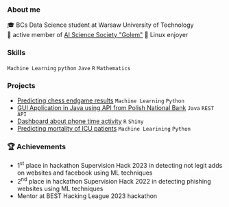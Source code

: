 ### About me
🎓 BCs Data Science student at Warsaw University of Technology  
🔬 active member of [AI Science Society "Golem"](https://github.com/KNSI-Golem)
🐧 Linux enjoyer  

### Skills
`Machine Learning` `python` `Jave` `R` `Mathematics`

### Projects
- [Predicting chess endgame results](https://github.com/Filip-Sz/Chess_endgame_king_rook_ML_project) `Machine Learning` `Python`
- [GUI Application in Java using API from Polish National Bank](https://github.com/Filip-Sz/Polish_National_Bank_Rest_API_Application) `Java` `REST API`
- [Dashboard about phone time activity](https://github.com/Filip-Sz/Phone_activity_dashboard) `R` `Shiny`
- [Predicting mortality of ICU patients]() `Machine Learining` `Python`

### :trophy: Achievements
- 1<sup>st</sup> place in hackathon Supervision Hack 2023 in detecting not legit adds on websites and facebook using ML techniques
- 2<sup>nd</sup> place in hackathon Supervision Hack 2022 in detecting phishing websites using ML techniques
- Mentor at BEST Hacking League 2023 hackathon
